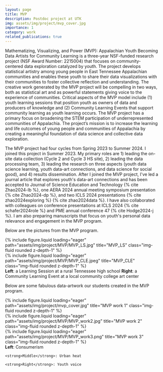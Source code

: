 ```yaml
---
layout: page
title: MVP
description: Postdoc project at UTK
img: assets/img/project/mvp_cover.jpg
importance: 1
category: work
related_publications: true
---
```


Mathematizing, Visualizing, and Power (MVP): Appalachian Youth Becoming Data Artists for Community Learning is a three-year NSF-funded research project (NSF Award Number: 2215004) that focuses on community-centered data exploration catalyzed by youth. The project develops statistical artistry among young people in East Tennessee Appalachian communities and enables these youth to share their data visualizations with their communities to foster collective reflection and understanding. The creative work generated by the MVP project will be compelling in two ways, both as statistical art and as powerful statements giving voice to the experience of communities. Critical aspects of the MVP model include (1) youth learning sessions that position youth as owners of data and producers of knowledge and (2) Community Learning Events that support community learning as youth learning occurs. The MVP project has a primary focus on broadening the STEM participation of underrepresented communities of Appalachia. The project’s mission is to increase the learning and life outcomes of young people and communities of Appalachia by creating a meaningful foundation of data science and collective data exploration.

The MVP project had four cycles from Spring 2023 to Summer 2024. I joined this project in Summer 2023. My primary roles are 1) leading the on-site data collection (Cycle 2 and Cycle 3 HS site), 2) leading the data processing team, 3) leading the research on three aspects (youth data science learning, youth data-art connections, and data science for social good), and 4) results dissemination. After I joined the MVP project, I've led a journal article that explores youth's data-art connections and has been accepted to Journal of Science Education and Technology {% cite Zhao2024-lb %}, one AERA 2024 annual meeting symposium presentation {% cite Zhao2024-dp %}, and two ICLS 2024 presentations {% cite zhao2024exploring %} {% cite zhao2024data %}. I have also collaborated with colleagues on conference presentations at ICLS 2024 {% cite schafer2024role %} and PME annual conference 47 {% cite Hodge2024-j %}. I am also preparing manuscripts that focus on youth's personal data relevance and engagement in the MVP program.

Below are the pictures from the MVP program.

<div class="row">
    <div class="col-sm mt-5 mt-md-0">
        {% include figure.liquid loading="eager" path="assets/img/project/MVP/MVP_LS.jpg" title="MVP_LS" class="img-fluid rounded z-depth-1" %}
    </div>
    <div class="col-sm mt-5 mt-md-0">
        {% include figure.liquid loading="eager" path="assets/img/project/MVP/MVP_CLE.jpeg" title="MVP_CLE" class="img-fluid rounded z-depth-1" %}
    </div>
</div>
<div class="caption">
    <strong>Left</strong>: a Learning Session at a rural Tennessee high school
    <strong>Right</strong>: a Community Learning Event at a local community college art center
</div>

Below are some fabulous data-artwork our students created in the MVP program.

<div class="row">
    <div class="col-sm mt-3 mt-md-0">
        {% include figure.liquid loading="eager" path="assets/img/project/mvp_cover.jpg" title="MVP work 1" class="img-fluid rounded z-depth-1" %}
    </div>
    <div class="col-sm mt-3 mt-md-0">
        {% include figure.liquid loading="eager" path="assets/img/project/MVP/MVP_work2.jpg" title="MVP work 2" class="img-fluid rounded z-depth-1" %}
    </div>
    <div class="col-sm mt-3 mt-md-0">
        {% include figure.liquid loading="eager" path="assets/img/project/MVP/MVP_work3.png" title="MVP work 3" class="img-fluid rounded z-depth-1" %}
    </div>
</div>
<div class="caption">
    <strong>Left</strong>: Consumerism

    <strong>Middle</strong>: Urban heat

    <strong>Right</strong>: Youth voice
</div>
